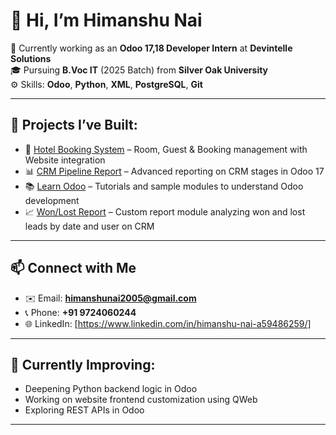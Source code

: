 # 👋 Hi, I’m Himanshu Nai

💼 Currently working as an **Odoo 17,18 Developer Intern** at **Devintelle Solutions**  
🎓 Pursuing **B.Voc IT** (2025 Batch) from **Silver Oak University**  
⚙️ Skills: **Odoo**, **Python**, **XML**, **PostgreSQL**, **Git**

---

## 🔧 Projects I’ve Built:
- 🏨 [Hotel Booking System](https://github.com/naihimanshu/hotel_booking_system) – Room, Guest & Booking management with Website integration
- 📊 [CRM Pipeline Report](https://github.com/naihimanshu/crm_pipeline_report) – Advanced reporting on CRM stages in Odoo 17
- 📚 [Learn Odoo](https://github.com/naihimanshu/learn_odoo) – Tutorials and sample modules to understand Odoo development
- 📈 [Won/Lost Report](https://github.com/naihimanshu/won_lost_report) – Custom report module analyzing won and lost leads by date and user on CRM

---

## 📫 Connect with Me
- ✉️ Email: **himanshunai2005@gmail.com**
- 📞 Phone: **+91 9724060244**
- 🌐 LinkedIn: [https://www.linkedin.com/in/himanshu-nai-a59486259/]

---

## 📌 Currently Improving:
- Deepening Python backend logic in Odoo  
- Working on website frontend customization using QWeb  
- Exploring REST APIs in Odoo

---
